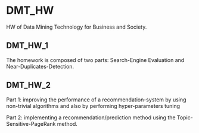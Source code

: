 # DMT_HW
HW of Data Mining Technology for Business and Society.
## DMT_HW_1
The homework is composed of two parts: Search-Engine Evaluation and Near-Duplicates-Detection.


## DMT_HW_2
Part 1:
improving the performance of a recommendation-system by using non-trivial algorithms and also by performing hyper-parameters tuning

Part 2:
implementing a recommendation/prediction method using the Topic-Sensitive-PageRank method.
